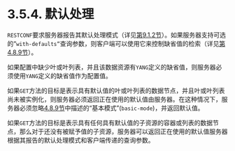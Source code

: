 # 3.5.4. 默认处理

`RESTCONF`要求服务器报告其默认处理模式（详见[第9.1.2节](../section-9/9.1.2.md)）。如果服务器支持可选的“`with-defaults”`查询参数，则客户端可以使用它来控制缺省值的检索（详见[第4.8.9节](../section-4/4.8.9.md)）。

如果配置中缺少叶或叶列表，并且该数据资源有`YANG`定义的缺省值，则服务器必须使用`YANG`定义的缺省值作为配置值。

如果`GET`方法的目标是表示具有默认值的叶或叶列表的数据节点，并且叶或叶列表尚未被实例化，则服务器必须返回正在使用的默认值由服务器。在这种情况下，服务器必须忽略[4.8.9节](../section-4/4.8.9.md)中描述的“基本模式”(`basic-mode`)，并返回默认值。

如果`GET`方法的目标是表示具有任何具有默认值的子资源的容器或列表的数据节点，那么对于还没有被赋予值的子资源，服务器可以返回正在使用的默认值服务器根据其报告的默认处理模式和客户端传递的查询参数。
